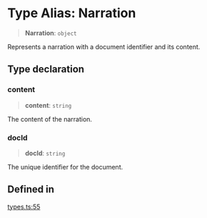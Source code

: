 # Type Alias: Narration

> **Narration**: `object`

Represents a narration with a document identifier and its content.

## Type declaration

### content

> **content**: `string`

The content of the narration.

### docId

> **docId**: `string`

The unique identifier for the document.

## Defined in

[types.ts:55](https://github.com/edspencer/narrator-ai/blob/a524b8822fae61097d8b11019e587b0b06c3350a/packages/narrator-ai/src/types.ts#L55)
